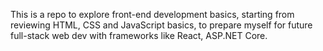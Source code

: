 This is a repo to explore front-end development basics, starting from reviewing HTML, CSS and JavaScript basics, 
to prepare myself for future full-stack web dev with frameworks like React, ASP.NET Core.
